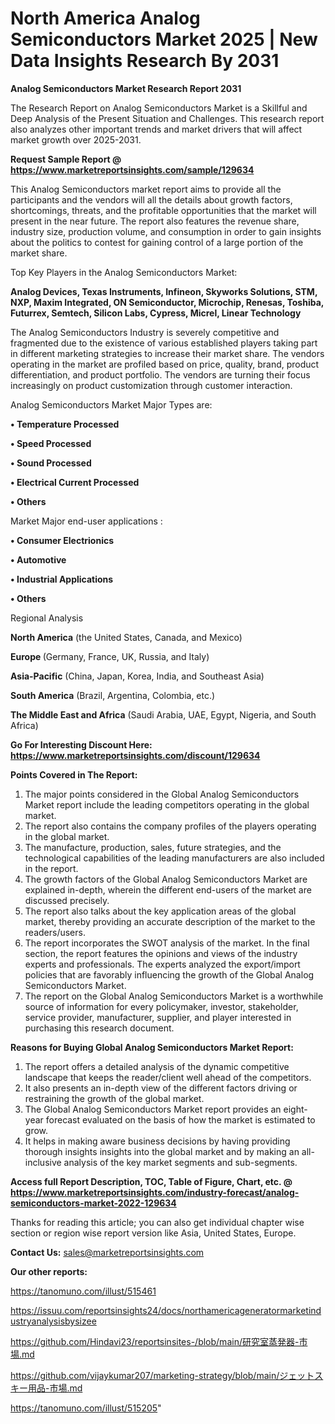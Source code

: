 # North America Analog Semiconductors Market 2025 | New Data Insights Research By 2031

<strong>Analog Semiconductors Market Research Report 2031</strong>

The Research Report on Analog Semiconductors Market is a Skillful and Deep Analysis of the Present Situation and Challenges. This research report also analyzes other important trends and market drivers that will affect market growth over 2025-2031.

<strong>Request Sample Report @ <a href=https://www.marketreportsinsights.com/sample/129634>https://www.marketreportsinsights.com/sample/129634</a></strong>

This Analog Semiconductors market report aims to provide all the participants and the vendors will all the details about growth factors, shortcomings, threats, and the profitable opportunities that the market will present in the near future. The report also features the revenue share, industry size, production volume, and consumption in order to gain insights about the politics to contest for gaining control of a large portion of the market share.

Top Key Players in the Analog Semiconductors Market:

<strong>Analog Devices, Texas Instruments, Infineon, Skyworks Solutions, STM, NXP, Maxim Integrated, ON Semiconductor, Microchip, Renesas, Toshiba, Futurrex, Semtech, Silicon Labs, Cypress, Micrel, Linear Technology</strong>

The Analog Semiconductors Industry is severely competitive and fragmented due to the existence of various established players taking part in different marketing strategies to increase their market share. The vendors operating in the market are profiled based on price, quality, brand, product differentiation, and product portfolio. The vendors are turning their focus increasingly on product customization through customer interaction.

Analog Semiconductors Market Major Types are:

<strong>• Temperature Processed

• Speed Processed

• Sound Processed

• Electrical Current Processed

• Others</strong>

Market Major end-user applications :

<strong>• Consumer Electrionics

• Automotive

• Industrial Applications

• Others</strong>

Regional Analysis

</u><strong><b>North America</b></strong> (the United States, Canada, and Mexico)

<strong><b>Europe </b></strong>(Germany, France, UK, Russia, and Italy)

<strong><b>Asia-Pacific</b></strong> (China, Japan, Korea, India, and Southeast Asia)

<strong><b>South America</b></strong> (Brazil, Argentina, Colombia, etc.)

<strong><b>The Middle East and Africa</b></strong> (Saudi Arabia, UAE, Egypt, Nigeria, and South Africa)

<strong>Go For Interesting Discount Here: <a href=https://www.marketreportsinsights.com/discount/129634>https://www.marketreportsinsights.com/discount/129634</a></strong>

<strong>Points Covered in The Report:</strong>
<ol>
  <li>The major points considered in the Global Analog Semiconductors Market report include the leading competitors operating in the global market.</li>
  <li>The report also contains the company profiles of the players operating in the global market.</li>
  <li>The manufacture, production, sales, future strategies, and the technological capabilities of the leading manufacturers are also included in the report.</li>
  <li>The growth factors of the Global Analog Semiconductors Market are explained in-depth, wherein the different end-users of the market are discussed precisely.</li>
  <li>The report also talks about the key application areas of the global market, thereby providing an accurate description of the market to the readers/users.</li>
  <li>The report incorporates the SWOT analysis of the market. In the final section, the report features the opinions and views of the industry experts and professionals. The experts analyzed the export/import policies that are favorably influencing the growth of the Global Analog Semiconductors Market.</li>
  <li>The report on the Global Analog Semiconductors Market is a worthwhile source of information for every policymaker, investor, stakeholder, service provider, manufacturer, supplier, and player interested in purchasing this research document.</li>
</ol>
<strong>Reasons for Buying Global Analog Semiconductors Market Report:</strong>

<ol>
  <li>The report offers a detailed analysis of the dynamic competitive landscape that keeps the reader/client well ahead of the competitors.</li>
  <li>It also presents an in-depth view of the different factors driving or restraining the growth of the global market.</li>
  <li>The Global Analog Semiconductors Market report provides an eight-year forecast evaluated on the basis of how the market is estimated to grow.</li>
  <li>It helps in making aware business decisions by having providing thorough insights insights into the global market and by making an all-inclusive analysis of the key market segments and sub-segments.</li>
</ol>
<strong>Access full Report Description, TOC, Table of Figure, Chart, etc. @ <a href=https://www.marketreportsinsights.com/industry-forecast/analog-semiconductors-market-2022-129634>https://www.marketreportsinsights.com/industry-forecast/analog-semiconductors-market-2022-129634</a></strong>


Thanks for reading this article; you can also get individual chapter wise section or region wise report version like Asia, United States, Europe.

<strong>Contact Us:</strong>
sales@marketreportsinsights.com

<strong>Our other reports:</strong>

<a href=https://tanomuno.com/illust/515461>https://tanomuno.com/illust/515461</a>

<a href=https://issuu.com/reportsinsights24/docs/northamericageneratormarketindustryanalysisbysizee>https://issuu.com/reportsinsights24/docs/northamericageneratormarketindustryanalysisbysizee</a>

<a href=https://github.com/Hindavi23/reportsinsites-/blob/main/研究室蒸発器-市場.md>https://github.com/Hindavi23/reportsinsites-/blob/main/研究室蒸発器-市場.md</a>

<a href=https://github.com/vijaykumar207/marketing-strategy/blob/main/ジェットスキー用品-市場.md>https://github.com/vijaykumar207/marketing-strategy/blob/main/ジェットスキー用品-市場.md</a>

<a href=https://tanomuno.com/illust/515205>https://tanomuno.com/illust/515205</a>"
